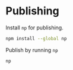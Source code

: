 # Publishing

Install `np` for publishing.

```bash
npm install --global np
```

Publish by running `np`

```bash
np
```

